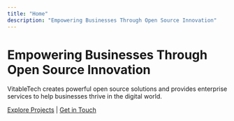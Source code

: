 ```yaml
---
title: "Home"
description: "Empowering Businesses Through Open Source Innovation"
---
```


# Empowering Businesses Through Open Source Innovation

VitableTech creates powerful open source solutions and provides enterprise services to help businesses thrive in the digital world.

[Explore Projects](/projects) | [Get in Touch](/contact)
